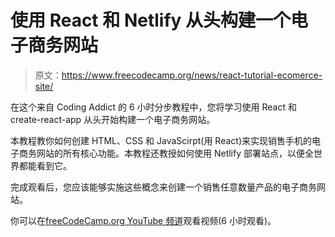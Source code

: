 # 使用 React 和 Netlify 从头构建一个电子商务网站

> 原文：<https://www.freecodecamp.org/news/react-tutorial-ecomerce-site/>

在这个来自 Coding Addict 的 6 小时分步教程中，您将学习使用 React 和 create-react-app 从头开始构建一个电子商务网站。

本教程教你如何创建 HTML、CSS 和 JavaScirpt(用 React)来实现销售手机的电子商务网站的所有核心功能。本教程还教授如何使用 Netlify 部署站点，以便全世界都能看到它。

完成观看后，您应该能够实施这些概念来创建一个销售任意数量产品的电子商务网站。

你可以在[freeCodeCamp.org YouTube 频道](https://www.youtube.com/watch?v=wPQ1-33teR4)观看视频(6 小时观看)。‌